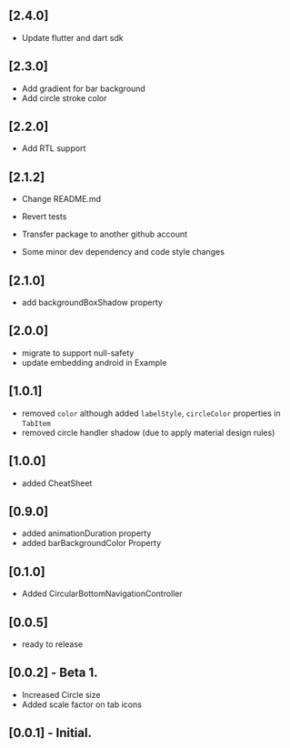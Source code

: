 ## [2.4.0]

- Update flutter and dart sdk

## [2.3.0]

- Add gradient for bar background
- Add circle stroke color

## [2.2.0]

- Add RTL support

## [2.1.2]

- Change README.md
- Revert tests

- Transfer package to another github account
- Some minor dev dependency and code style changes

## [2.1.0]

- add backgroundBoxShadow property

## [2.0.0]

- migrate to support null-safety
- update embedding android in Example

## [1.0.1]

- removed `color` although added `labelStyle`, `circleColor` properties in `TabItem`
- removed circle handler shadow (due to apply material design rules)

## [1.0.0]

- added CheatSheet

## [0.9.0]

- added animationDuration property
- added barBackgroundColor Property

## [0.1.0]

- Added CircularBottomNavigationController

## [0.0.5]

- ready to release

## [0.0.2] - Beta 1.

- Increased Circle size
- Added scale factor on tab icons

## [0.0.1] - Initial.
